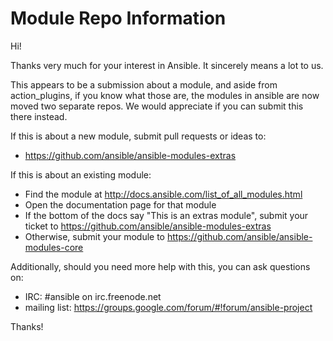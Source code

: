 Module Repo Information
=======================

Hi!

Thanks very much for your interest in Ansible.  It sincerely means a lot to us. 

This appears to be a submission about a module, and aside from action_plugins, if you know what those are, the modules
in ansible are now moved two separate repos.  We would appreciate if you can submit this there instead.

If this is about a new module, submit pull requests or ideas to:

   * https://github.com/ansible/ansible-modules-extras

If this is about an existing module:

   * Find the module at http://docs.ansible.com/list_of_all_modules.html
   * Open the documentation page for that module
   * If the bottom of the docs say "This is an extras module", submit your ticket to https://github.com/ansible/ansible-modules-extras
   * Otherwise, submit your module to https://github.com/ansible/ansible-modules-core

Additionally, should you need more help with this, you can ask questions on:

   * IRC: #ansible on irc.freenode.net   
   * mailing list: https://groups.google.com/forum/#!forum/ansible-project

Thanks!


